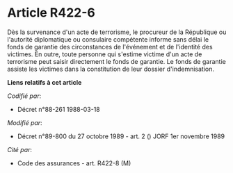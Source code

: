 # Article R422-6

Dès la survenance d'un acte de terrorisme, le procureur de la République ou l'autorité diplomatique ou consulaire compétente
informe sans délai le fonds de garantie des circonstances de l'événement et de l'identité des victimes. En outre, toute
personne qui s'estime victime d'un acte de terrorisme peut saisir directement le fonds de garantie. Le fonds de garantie
assiste les victimes dans la constitution de leur dossier d'indemnisation.

**Liens relatifs à cet article**

_Codifié par_:

  - Décret n°88-261 1988-03-18

_Modifié par_:

  - Décret n°89-800 du 27 octobre 1989 - art. 2 () JORF 1er novembre 1989

_Cité par_:

  - Code des assurances - art. R422-8 (M)
